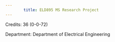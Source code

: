 ```yaml
---
        title: ELD895 MS Research Project
---
```

Credits: 36 (0-0-72)

Department: Department of Electrical Engineering

